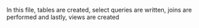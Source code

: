 In this file, tables are created, select queries are written, joins are performed and lastly, views are created
